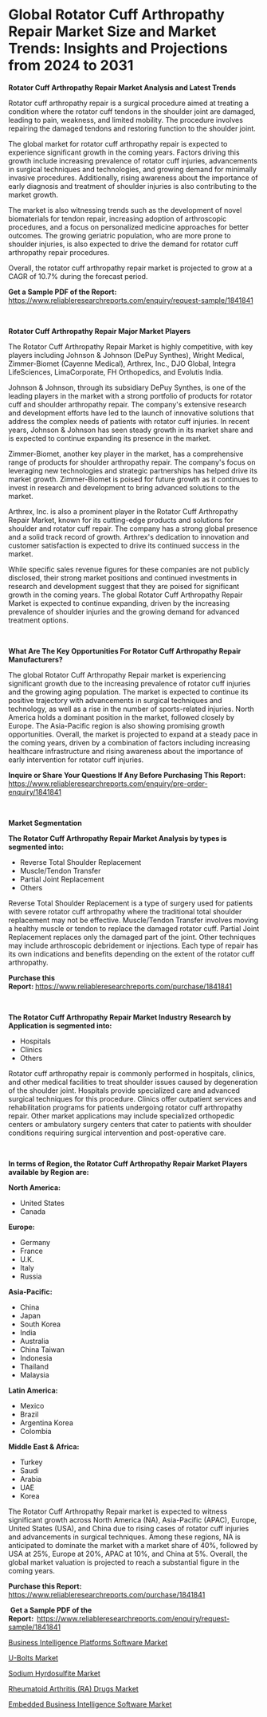 <p><h1>Global Rotator Cuff Arthropathy Repair Market Size and Market Trends: Insights and Projections from 2024 to 2031</h1></p><p><strong>Rotator Cuff Arthropathy Repair Market Analysis and Latest Trends</strong></p>
<p><p>Rotator cuff arthropathy repair is a surgical procedure aimed at treating a condition where the rotator cuff tendons in the shoulder joint are damaged, leading to pain, weakness, and limited mobility. The procedure involves repairing the damaged tendons and restoring function to the shoulder joint.</p><p>The global market for rotator cuff arthropathy repair is expected to experience significant growth in the coming years. Factors driving this growth include increasing prevalence of rotator cuff injuries, advancements in surgical techniques and technologies, and growing demand for minimally invasive procedures. Additionally, rising awareness about the importance of early diagnosis and treatment of shoulder injuries is also contributing to the market growth.</p><p>The market is also witnessing trends such as the development of novel biomaterials for tendon repair, increasing adoption of arthroscopic procedures, and a focus on personalized medicine approaches for better outcomes. The growing geriatric population, who are more prone to shoulder injuries, is also expected to drive the demand for rotator cuff arthropathy repair procedures.</p><p>Overall, the rotator cuff arthropathy repair market is projected to grow at a CAGR of 10.7% during the forecast period.</p></p>
<p><strong>Get a Sample PDF of the Report:&nbsp;</strong> <a href="https://www.reliableresearchreports.com/enquiry/request-sample/1841841">https://www.reliableresearchreports.com/enquiry/request-sample/1841841</a></p>
<p>&nbsp;</p>
<p><strong>Rotator Cuff Arthropathy Repair Major Market Players</strong></p>
<p><p>The Rotator Cuff Arthropathy Repair Market is highly competitive, with key players including Johnson & Johnson (DePuy Synthes), Wright Medical, Zimmer-Biomet (Cayenne Medical), Arthrex, Inc., DJO Global, Integra LifeSciences, LimaCorporate, FH Orthopedics, and Evolutis India.</p><p>Johnson & Johnson, through its subsidiary DePuy Synthes, is one of the leading players in the market with a strong portfolio of products for rotator cuff and shoulder arthropathy repair. The company's extensive research and development efforts have led to the launch of innovative solutions that address the complex needs of patients with rotator cuff injuries. In recent years, Johnson & Johnson has seen steady growth in its market share and is expected to continue expanding its presence in the market.</p><p>Zimmer-Biomet, another key player in the market, has a comprehensive range of products for shoulder arthropathy repair. The company's focus on leveraging new technologies and strategic partnerships has helped drive its market growth. Zimmer-Biomet is poised for future growth as it continues to invest in research and development to bring advanced solutions to the market.</p><p>Arthrex, Inc. is also a prominent player in the Rotator Cuff Arthropathy Repair Market, known for its cutting-edge products and solutions for shoulder and rotator cuff repair. The company has a strong global presence and a solid track record of growth. Arthrex's dedication to innovation and customer satisfaction is expected to drive its continued success in the market.</p><p>While specific sales revenue figures for these companies are not publicly disclosed, their strong market positions and continued investments in research and development suggest that they are poised for significant growth in the coming years. The global Rotator Cuff Arthropathy Repair Market is expected to continue expanding, driven by the increasing prevalence of shoulder injuries and the growing demand for advanced treatment options.</p></p>
<p>&nbsp;</p>
<p><strong>What Are The Key Opportunities For Rotator Cuff Arthropathy Repair Manufacturers?</strong></p>
<p><p>The global Rotator Cuff Arthropathy Repair market is experiencing significant growth due to the increasing prevalence of rotator cuff injuries and the growing aging population. The market is expected to continue its positive trajectory with advancements in surgical techniques and technology, as well as a rise in the number of sports-related injuries. North America holds a dominant position in the market, followed closely by Europe. The Asia-Pacific region is also showing promising growth opportunities. Overall, the market is projected to expand at a steady pace in the coming years, driven by a combination of factors including increasing healthcare infrastructure and rising awareness about the importance of early intervention for rotator cuff injuries.</p></p>
<p><strong>Inquire or Share Your Questions If Any Before Purchasing This Report:</strong> <a href="https://www.reliableresearchreports.com/enquiry/pre-order-enquiry/1841841">https://www.reliableresearchreports.com/enquiry/pre-order-enquiry/1841841</a></p>
<p>&nbsp;</p>
<p><strong>Market Segmentation</strong></p>
<p><strong>The Rotator Cuff Arthropathy Repair Market Analysis by types is segmented into:</strong></p>
<p><ul><li>Reverse Total Shoulder Replacement</li><li>Muscle/Tendon Transfer</li><li>Partial Joint Replacement</li><li>Others</li></ul></p>
<p><p>Reverse Total Shoulder Replacement is a type of surgery used for patients with severe rotator cuff arthropathy where the traditional total shoulder replacement may not be effective. Muscle/Tendon Transfer involves moving a healthy muscle or tendon to replace the damaged rotator cuff. Partial Joint Replacement replaces only the damaged part of the joint. Other techniques may include arthroscopic debridement or injections. Each type of repair has its own indications and benefits depending on the extent of the rotator cuff arthropathy.</p></p>
<p><strong>Purchase this Report:&nbsp;</strong><a href="https://www.reliableresearchreports.com/purchase/1841841">https://www.reliableresearchreports.com/purchase/1841841</a></p>
<p>&nbsp;</p>
<p><strong>The Rotator Cuff Arthropathy Repair Market Industry Research by Application is segmented into:</strong></p>
<p><ul><li>Hospitals</li><li>Clinics</li><li>Others</li></ul></p>
<p><p>Rotator cuff arthropathy repair is commonly performed in hospitals, clinics, and other medical facilities to treat shoulder issues caused by degeneration of the shoulder joint. Hospitals provide specialized care and advanced surgical techniques for this procedure. Clinics offer outpatient services and rehabilitation programs for patients undergoing rotator cuff arthropathy repair. Other market applications may include specialized orthopedic centers or ambulatory surgery centers that cater to patients with shoulder conditions requiring surgical intervention and post-operative care.</p></p>
<p>&nbsp;</p>
<p><strong>In terms of Region, the Rotator Cuff Arthropathy Repair Market Players available by Region are:</strong></p>
<p>
    <p> <strong> North America: </strong>
        <ul>
            <li>United States</li>
            <li>Canada</li>
        </ul>
        </p> 
    <p> <strong> Europe: </strong>
        <ul>
            <li>Germany</li>
            <li>France</li>
            <li>U.K.</li>
            <li>Italy</li>
            <li>Russia</li>
        </ul>
        </p> 
    <p> <strong> Asia-Pacific: </strong>
        <ul>
            <li>China</li>
            <li>Japan</li>
            <li>South Korea</li>
            <li>India</li>
            <li>Australia</li>
            <li>China Taiwan</li>
            <li>Indonesia</li>
            <li>Thailand</li>
            <li>Malaysia</li>
        </ul>
        </p> 
    <p> <strong> Latin America: </strong>
        <ul>
            <li>Mexico</li>
            <li>Brazil</li>
            <li>Argentina Korea</li>
            <li>Colombia</li>
        </ul>
        </p> 
    <p> <strong> Middle East & Africa: </strong>
        <ul>
            <li>Turkey</li>
            <li>Saudi</li>
            <li>Arabia</li>
            <li>UAE</li>
            <li>Korea</li>
        </ul>
    </p>
    </p>
<p><p>The Rotator Cuff Arthropathy Repair market is expected to witness significant growth across North America (NA), Asia-Pacific (APAC), Europe, United States (USA), and China due to rising cases of rotator cuff injuries and advancements in surgical techniques. Among these regions, NA is anticipated to dominate the market with a market share of 40%, followed by USA at 25%, Europe at 20%, APAC at 10%, and China at 5%. Overall, the global market valuation is projected to reach a substantial figure in the coming years.</p></p>
<p><strong>Purchase this Report: </strong><a href="https://www.reliableresearchreports.com/purchase/1841841">https://www.reliableresearchreports.com/purchase/1841841</a></p>
<p>&nbsp;<strong>Get a Sample PDF of the Report:&nbsp;&nbsp;</strong><a href="https://www.reliableresearchreports.com/enquiry/request-sample/1841841">https://www.reliableresearchreports.com/enquiry/request-sample/1841841</a></p>
<p><strong></strong></p>
<p><p><a href="https://medium.com/@norvalolson/business-intelligence-platforms-software-market-outlook-industry-overview-and-forecast-2024-to-e7bece4b048e">Business Intelligence Platforms Software Market</a></p><p><a href="https://issuu.com/reportprime-2/docs/u-bolts-market-size-2030.pptx">U-Bolts Market</a></p><p><a href="https://github.com/pizolina/Market-Research-Report-List-3/blob/main/sodium-hyrdosulfite-market.md">Sodium Hyrdosulfite Market</a></p><p><a href="https://github.com/tamvrosiya/Market-Research-Report-List-3/blob/main/rheumatoid-arthritis-ra-drugs-market.md">Rheumatoid Arthritis (RA) Drugs Market</a></p><p><a href="https://medium.com/@norvalolson/embedded-business-intelligence-software-market-insight-market-trends-growth-forecasted-from-2024-f66940161127">Embedded Business Intelligence Software Market</a></p></p>